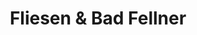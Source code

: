 ---
title: "Fliesen & Bad Fellner"
url: /neustadt-an-der-donau/fliesen-und-bad-fellner/
shop: Badezimmer
---